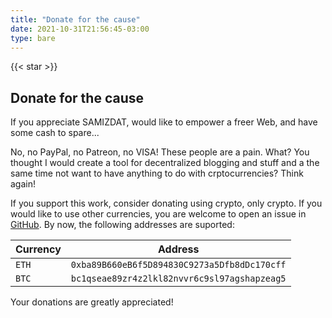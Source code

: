 ```yaml
---
title: "Donate for the cause"
date: 2021-10-31T21:56:45-03:00
type: bare
---
```



<div class="d-flex align-items-center mb-5" style="flex-direction:column;">

<section id="hero" class="d-flex w-50 py-5" style="flex-direction: column; align-items: center;">
  <div class="pt-3"></div>

  {{< star >}}

  <h1 class="text-monospace font-weight-bold pt-4">
    Donate for the cause
  </h1>
  <p class="pt-3 h4 w-75 text-center">
    If you appreciate SAMIZDAT, would like to empower a freer Web, and have some cash to spare...
  </p>
  <div class="alert alert-info mt-4">
    No, no PayPal, no Patreon, no VISA! These people are a pain. What? You thought I would create a tool for decentralized blogging and stuff and a the same time not want to have anything to do with crptocurrencies? Think again! 
  </div>
</section>

<main id="content" class="w-50">

<p>If you support this work, consider donating using crypto, only crypto. If you would like to use other currencies, you are welcome to open an issue in <a href="https://github.com/tokahuke/samizdat">GitHub</a>. By now, the following addresses are suported:</p>


<div class="d-flex mb-2">
<div class="mx-auto">

| Currency | Address                                      |
|----------|----------------------------------------------|
| `ETH`    | `0xba89B660eB6f5D894830C9273a5Dfb8dDc170cff` |
| `BTC`    | `bc1qseae89zr4z2lkl82nvvr6c9sl97agshapzeag5` |

</div>
</div>

<p>Your donations are greatly appreciated!</p>

</main>

</div>
